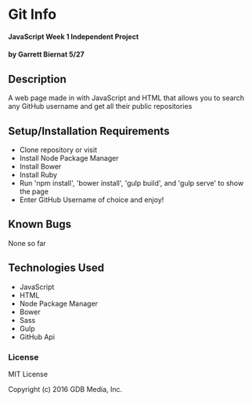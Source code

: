# Git Info

#### JavaScript Week 1 Independent Project

#### by Garrett Biernat 5/27
## Description
A web page made in with JavaScript and HTML that allows you to search any GitHub username and get all their public repositories

## Setup/Installation Requirements

* Clone repository or visit
* Install Node Package Manager
* Install Bower
* Install Ruby
* Run 'npm install', 'bower install', 'gulp build', and 'gulp serve' to show the page
* Enter GitHub Username of choice and enjoy!

## Known Bugs
None so far

## Technologies Used
* JavaScript
* HTML
* Node Package Manager
* Bower
* Sass
* Gulp
* GitHub Api

### License

MIT License

Copyright (c) 2016 GDB Media, Inc.
